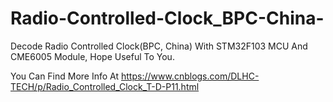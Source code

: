 # Radio-Controlled-Clock_BPC-China-
Decode Radio Controlled Clock(BPC, China) With STM32F103 MCU And CME6005 Module, Hope Useful To You.

You Can Find More Info At https://www.cnblogs.com/DLHC-TECH/p/Radio_Controlled_Clock_T-D-P11.html
